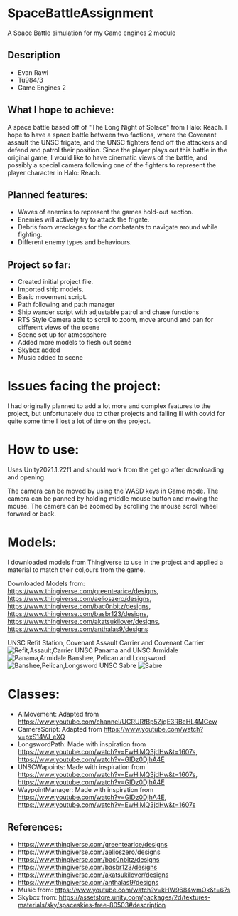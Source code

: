 # SpaceBattleAssignment
A Space Battle simulation for my Game engines 2 module

## Description
- Evan Rawl
- Tu984/3
- Game Engines 2

 ## What I hope to achieve:
A space battle based off of "The Long Night of Solace" from Halo: Reach. I hope to have a space battle between two factions, where the Covenant assault the UNSC frigate, and the UNSC fighters fend off the attackers and defend and patrol their position. Since the player plays out this battle in the original game, I would like to have cinematic views of the battle, and possibly a special camera following one of the fighters to represent the player character in Halo: Reach.

## Planned features:
- Waves of enemies to represent the games hold-out section. 
- Enemies will actively try to attack the frigate.
- Debris from wreckages for the combatants to navigate around while fighting.
- Different enemy types and behaviours.

## Project so far:
- Created initial project file.
- Imported ship models.
- Basic movement script.
- Path following and path manager
- Ship wander script with adjustable patrol and chase functions
- RTS Style Camera able to scroll to zoom, move around and pan for different views of the scene
- Scene set up for atmospshere
- Added more models to flesh out scene
- Skybox added
- Music added to scene

# Issues facing the project:
I had originally planned to add a lot more and complex features to the project, but unfortunately due to other projects and falling ill with covid for quite some time I lost a lot of time on the project. 

# How to use:
Uses Unity2021.1.22f1 and should work from the get go after downloading and opening.

The camera can be moved by using the WASD keys in Game mode.
The camera can be panned by holding middle mouse button and moving the mouse.
The camera can be zoomed by scrolling the mouse scroll wheel forward or back.

# Models:
I downloaded models from Thingiverse to use in the project and applied a material to match their col,ours from the game.

Downloaded Models from: https://www.thingiverse.com/greentearice/designs, https://www.thingiverse.com/aelioszero/designs, https://www.thingiverse.com/bac0nbitz/designs, https://www.thingiverse.com/basbr123/designs, https://www.thingiverse.com/akatsukilover/designs, https://www.thingiverse.com/anthalas9/designs 

UNSC Refit Station, Covenant Assault Carrier and Covenant Carrier
![Refit,Assault,Carrier](https://user-images.githubusercontent.com/74061055/166666837-9cad689d-f8f5-4599-b56f-968821ca6fbd.PNG)
UNSC Panama and UNSC Armidale
![Panama,Armidale](https://user-images.githubusercontent.com/74061055/166666922-59e3660a-bf73-4a71-9ef6-530f2901bf82.PNG)
Banshee, Pelican and Longsword
![Banshee,Pelican,Longsword](https://user-images.githubusercontent.com/74061055/166666961-5718af4b-7acf-45b1-b223-bab2f853aa58.PNG)
UNSC Sabre
![Sabre](https://user-images.githubusercontent.com/74061055/166667416-15c256d4-9387-405c-bab0-5fc80dca3485.PNG)

# Classes:
- AIMovement: Adapted from https://www.youtube.com/channel/UCRURfBp5ZjqE3RBeHL4MGew
- CameraScript: Adapted from https://www.youtube.com/watch?v=pxS14VJ_eXQ
- LongswordPath: Made with inspiration from https://www.youtube.com/watch?v=EwHiMQ3jdHw&t=1607s, https://www.youtube.com/watch?v=GIDz0DjhA4E
- UNSCWapoints: Made with inspiration from https://www.youtube.com/watch?v=EwHiMQ3jdHw&t=1607s, https://www.youtube.com/watch?v=GIDz0DjhA4E
- WaypointManager: Made with inspiration from https://www.youtube.com/watch?v=GIDz0DjhA4E, https://www.youtube.com/watch?v=EwHiMQ3jdHw&t=1607s 

## References:
- https://www.thingiverse.com/greentearice/designs
- https://www.thingiverse.com/aelioszero/designs
- https://www.thingiverse.com/bac0nbitz/designs
- https://www.thingiverse.com/basbr123/designs
- https://www.thingiverse.com/akatsukilover/designs
- https://www.thingiverse.com/anthalas9/designs
- Music from: https://www.youtube.com/watch?v=kHW9684wmOk&t=67s
- Skybox from: https://assetstore.unity.com/packages/2d/textures-materials/sky/spaceskies-free-80503#description
